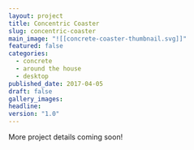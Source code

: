 ```yaml
---
layout: project
title: Concentric Coaster
slug: concentric-coaster
main_image: "![[concrete-coaster-thumbnail.svg]]"
featured: false
categories:
  - concrete
  - around the house
  - desktop
published_date: 2017-04-05
draft: false
gallery_images: 
headline: 
version: "1.0"
---
```


More project details coming soon!